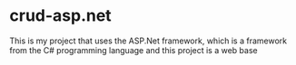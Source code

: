 # crud-asp.net
This is my project that uses the ASP.Net framework, which is a framework from the C# programming language and this project is a web base
